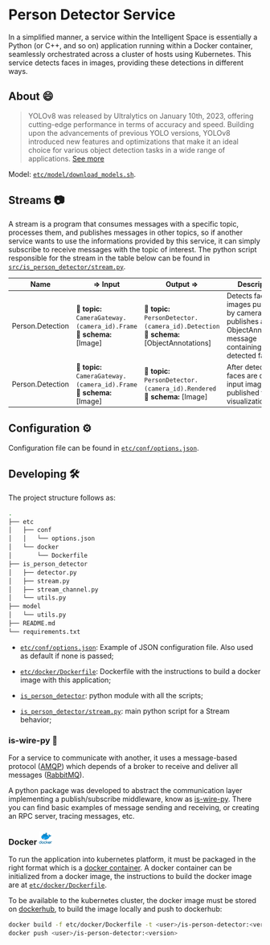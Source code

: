 # Person Detector Service

In a simplified manner, a service within the Intelligent Space is essentially a Python (or C++, and so on) application running within a Docker container, seamlessly orchestrated across a cluster of hosts using Kubernetes. This service detects faces in images, providing these detections in different ways.


## About :smile:

> YOLOv8 was released by Ultralytics on January 10th, 2023, offering cutting-edge performance in terms of accuracy and speed. Building upon the advancements of previous YOLO versions, YOLOv8 introduced new features and optimizations that make it an ideal choice for various object detection tasks in a wide range of applications. [See more](https://docs.ultralytics.com/models/yolov8/)

Model: [`etc/model/download_models.sh`](https://github.com/labvisio/is-face-detector/blob/master/etc/model/download_models.sh).

## Streams :camera:

A stream is a program that consumes messages with a specific topic, processes them, and publishes messages in other topics, so if another service wants to use the informations provided by this service, it can simply subscribe to receive messages with the topic of interest. The python script responsible for the stream in the table below can be found in [`src/is_person_detector/stream.py`](https://github.com/JoabFelippx/is-person-detector/blob/main/is_person_detector/stream.py).

| Name | ⇒ Input | Output  ⇒ | Description |
| ---- | ------- | --------- | ----------- |
| Person.Detection | :incoming_envelope: **topic:** `CameraGateway.(camera_id).Frame` <br> :gem: **schema:** [Image] | :incoming_envelope: **topic:**  `PersonDetector.(camera_id).Detection` <br> :gem: **schema:** [ObjectAnnotations] | Detects face on images published by cameras and publishes an ObjectAnnotations message containing all the detected faces. |
| Person.Detection | :incoming_envelope: **topic:** `CameraGateway.(camera_id).Frame` <br> :gem: **schema:** [Image]| :incoming_envelope: **topic:** `PersonDetector.(camera_id).Rendered` <br> :gem: **schema:** [Image]| After detection, faces are drew on input image and published for visualization.|

## Configuration :gear:

Configuration file can be found in [`etc/conf/options.json`](https://github.com/JoabFelippx/is-person-detector/blob/main/etc/conf/options.json).

## Developing :hammer_and_wrench:

The project structure follows as:

```bash
.
├── etc
│   ├── conf
│   │   └── options.json
│   └── docker
│       └── Dockerfile
├── is_person_detector
│   ├── detector.py
│   ├── stream.py
│   ├── stream_channel.py
│   └── utils.py
├── model
│   └── utils.py
├── README.md
└── requirements.txt
```

* [`etc/conf/options.json`](https://github.com/JoabFelippx/is-person-detector/blob/main/etc/conf/options.json): Example of JSON configuration file. Also used as default if none is passed;

* [`etc/docker/Dockerfile`](https://github.com/JoabFelippx/is-person-detector/blob/main/etc/docker/Dockerfile): Dockerfile with the instructions to build a docker image with this application;

* [`is_person_detector`](https://github.com/JoabFelippx/is-person-detector/tree/main/is_person_detector): python module with all the scripts;

* [`is_person_detector/stream.py`](https://github.com/JoabFelippx/is-person-detector/blob/main/is_person_detector/stream.py): main python script for a Stream behavior;

### is-wire-py :incoming_envelope:

For a service to communicate with another, it uses a message-based protocol ([AMQP](https://github.com/celery/py-amqp)) which depends of a broker to receive and deliver all messages ([RabbitMQ](https://www.rabbitmq.com/)).

A python package was developed to abstract the communication layer implementing a publish/subscribe middleware, know as [is-wire-py](https://github.com/labvisio/is-wire-py). There you can find basic examples of message sending and receiving, or creating an RPC server, tracing messages, etc.

### Docker <img alt="docker" width="26px" src="https://raw.githubusercontent.com/github/explore/80688e429a7d4ef2fca1e82350fe8e3517d3494d/topics/docker/docker.png" />

To run the application into kubernetes platform, it must be packaged in the right format which is a [docker container](https://www.docker.com/resources/what-container). A docker container can be initialized from a docker image, the instructions to build the docker image are at [`etc/docker/Dockerfile`](https://github.com/JoabFelippx/is-person-detector/blob/main/etc/docker/Dockerfile).

To be available to the kubernetes cluster, the docker image must be stored on [dockerhub](https://hub.docker.com/), to build the image locally and push to dockerhub:

```bash
docker build -f etc/docker/Dockerfile -t <user>/is-person-detector:<version> .
docker push <user>/is-person-detector:<version>
```
